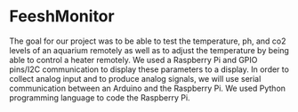 # FeeshMonitor
The goal for our project was to be able to test the temperature, ph, and co2 levels of an aquarium remotely as well as to adjust the temperature by being able to control a heater remotely. We used a Raspberry Pi and GPIO pins/I2C communication to display these parameters to a display. In order to collect analog input and to produce analog signals, we will use serial communication between an Arduino and the Raspberry Pi. We used Python programming language to code the Raspberry Pi.
